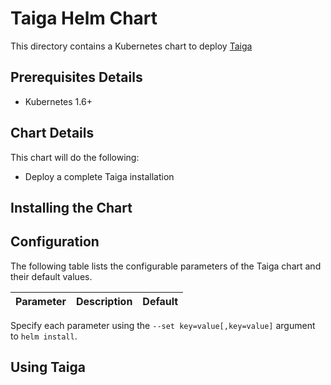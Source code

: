 # Taiga Helm Chart

This directory contains a Kubernetes chart to deploy [Taiga](https://taiga.io/)

## Prerequisites Details

* Kubernetes 1.6+

## Chart Details

This chart will do the following:

* Deploy a complete Taiga installation


## Installing the Chart


## Configuration

The following table lists the configurable parameters of the Taiga chart and their default values.

|             Parameter             |              Description                 |               Default               |
|-----------------------------------|------------------------------------------|-------------------------------------|

Specify each parameter using the `--set key=value[,key=value]` argument to `helm install`.


## Using Taiga
